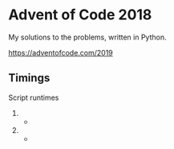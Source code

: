 # Advent of Code 2018

My solutions to the problems, written in Python.

https://adventofcode.com/2019

## Timings
Script runtimes
1. -
2. -